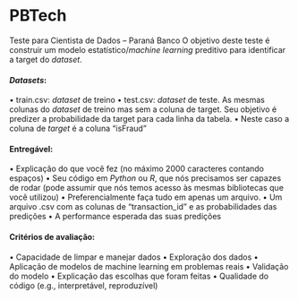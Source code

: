 # PBTech

Teste para Cientista de Dados – Paraná Banco
O objetivo deste teste é construir um modelo estatístico/*machine learning* preditivo para identificar a target do *dataset*.

#### *Datasets*:
•	train.csv: *dataset* de treino
•	test.csv: *dataset* de teste. As mesmas colunas do *dataset* de treino mas sem a coluna de target. Seu objetivo é predizer a probabilidade da target para cada linha da tabela. 
•	Neste caso a coluna de *target* é a coluna “isFraud”

#### Entregável:
•	Explicação do que você fez (no máximo 2000 caracteres contando espaços)
•	Seu código em *Python* ou *R*, que nós precisamos ser capazes de rodar (pode assumir que nós temos acesso às mesmas bibliotecas que você utilizou)
•	Preferencialmente faça tudo em apenas um arquivo.
•	Um arquivo .csv com as colunas de “transaction_id” e as probabilidades das predições
•	A performance esperada das suas predições

#### Critérios de avaliação:
•	Capacidade de limpar e manejar dados
•	Exploração dos dados
•	Aplicação de modelos de machine learning em problemas reais
•	Validação do modelo
•	Explicação das escolhas que foram feitas
•	Qualidade do código (e.g., interpretável, reproduzível) 
